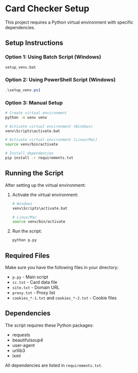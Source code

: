 # Card Checker Setup

This project requires a Python virtual environment with specific dependencies.

## Setup Instructions

### Option 1: Using Batch Script (Windows)
```bash
setup_venv.bat
```

### Option 2: Using PowerShell Script (Windows)
```powershell
.\setup_venv.ps1
```

### Option 3: Manual Setup
```bash
# Create virtual environment
python -m venv venv

# Activate virtual environment (Windows)
venv\Scripts\activate.bat

# Activate virtual environment (Linux/Mac)
source venv/bin/activate

# Install dependencies
pip install -r requirements.txt
```

## Running the Script

After setting up the virtual environment:

1. Activate the virtual environment:
   ```bash
   # Windows
   venv\Scripts\activate.bat
   
   # Linux/Mac
   source venv/bin/activate
   ```

2. Run the script:
   ```bash
   python p.py
   ```

## Required Files

Make sure you have the following files in your directory:
- `p.py` - Main script
- `cc.txt` - Card data file
- `site.txt` - Domain URL
- `proxy.txt` - Proxy list
- `cookies_*-1.txt` and `cookies_*-2.txt` - Cookie files

## Dependencies

The script requires these Python packages:
- requests
- beautifulsoup4
- user-agent
- urllib3
- lxml

All dependencies are listed in `requirements.txt`. 